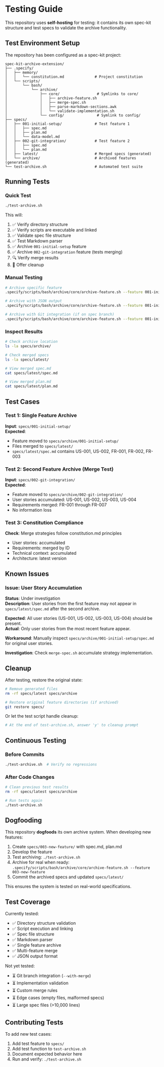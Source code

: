 # Testing Guide

This repository uses **self-hosting** for testing: it contains its own spec-kit structure and test specs to validate the archive functionality.

## Test Environment Setup

The repository has been configured as a spec-kit project:

```
spec-kit-archive-extension/
├── .specify/
│   ├── memory/
│   │   └── constitution.md              # Project constitution
│   └── scripts/
│       └── bash/
│           └── archive/
│               ├── core/                 # Symlinks to core/
│               │   ├── archive-feature.sh
│               │   ├── merge-spec.sh
│               │   ├── parse-markdown-sections.awk
│               │   └── validate-implementation.sh
│               └── config/               # Symlink to config/
├── specs/
│   ├── 001-initial-setup/               # Test feature 1
│   │   ├── spec.md
│   │   ├── plan.md
│   │   └── data-model.md
│   ├── 002-git-integration/             # Test feature 2
│   │   ├── spec.md
│   │   └── plan.md
│   ├── latest/                          # Merged specs (generated)
│   └── archive/                         # Archived features (generated)
└── test-archive.sh                      # Automated test suite
```

## Running Tests

### Quick Test

```bash
./test-archive.sh
```

This will:
1. ✅ Verify directory structure
2. ✅ Verify scripts are executable and linked
3. ✅ Validate spec file structure
4. ✅ Test Markdown parser
5. ✅ Archive `001-initial-setup` feature
6. ✅ Archive `002-git-integration` feature (tests merging)
7. 🔍 Verify merge results
8. 🧹 Offer cleanup

### Manual Testing

```bash
# Archive specific feature
.specify/scripts/bash/archive/core/archive-feature.sh --feature 001-initial-setup

# Archive with JSON output
.specify/scripts/bash/archive/core/archive-feature.sh --feature 001-initial-setup --json

# Archive with Git integration (if on spec branch)
.specify/scripts/bash/archive/core/archive-feature.sh --feature 001-initial-setup --with-merge
```

### Inspect Results

```bash
# Check archive location
ls -la specs/archive/

# Check merged specs
ls -la specs/latest/

# View merged spec.md
cat specs/latest/spec.md

# View merged plan.md
cat specs/latest/plan.md
```

## Test Cases

### Test 1: Single Feature Archive
**Input**: `specs/001-initial-setup/`  
**Expected**:
- Feature moved to `specs/archive/001-initial-setup/`
- Files merged to `specs/latest/`
- `specs/latest/spec.md` contains US-001, US-002, FR-001, FR-002, FR-003

### Test 2: Second Feature Archive (Merge Test)
**Input**: `specs/002-git-integration/`  
**Expected**:
- Feature moved to `specs/archive/002-git-integration/`
- User stories accumulated: US-001, US-002, US-003, US-004
- Requirements merged: FR-001 through FR-007
- No information loss

### Test 3: Constitution Compliance
**Check**: Merge strategies follow constitution.md principles
- User stories: accumulated
- Requirements: merged by ID
- Technical context: accumulated
- Architecture: latest version

## Known Issues

### Issue: User Story Accumulation
**Status**: Under investigation  
**Description**: User stories from the first feature may not appear in `specs/latest/spec.md` after the second archive.

**Expected**: All user stories (US-001, US-002, US-003, US-004) should be present.  
**Actual**: Only user stories from the most recent feature appear.

**Workaround**: Manually inspect `specs/archive/001-initial-setup/spec.md` for original user stories.

**Investigation**: Check `merge-spec.sh` accumulate strategy implementation.

## Cleanup

After testing, restore the original state:

```bash
# Remove generated files
rm -rf specs/latest specs/archive

# Restore original feature directories (if archived)
git restore specs/
```

Or let the test script handle cleanup:
```bash
# At the end of test-archive.sh, answer 'y' to cleanup prompt
```

## Continuous Testing

### Before Commits
```bash
./test-archive.sh  # Verify no regressions
```

### After Code Changes
```bash
# Clean previous test results
rm -rf specs/latest specs/archive

# Run tests again
./test-archive.sh
```

## Dogfooding

This repository **dogfoods** its own archive system. When developing new features:

1. Create `specs/003-new-feature/` with spec.md, plan.md
2. Develop the feature
3. Test archiving: `./test-archive.sh`
4. Archive for real when ready: `.specify/scripts/bash/archive/core/archive-feature.sh --feature 003-new-feature`
5. Commit the archived specs and updated `specs/latest/`

This ensures the system is tested on real-world specifications.

## Test Coverage

Currently tested:
- ✅ Directory structure validation
- ✅ Script execution and linking
- ✅ Spec file structure
- ✅ Markdown parser
- ✅ Single feature archive
- ✅ Multi-feature merge
- ✅ JSON output format

Not yet tested:
- ⏳ Git branch integration (`--with-merge`)
- ⏳ Implementation validation
- ⏳ Custom merge rules
- ⏳ Edge cases (empty files, malformed specs)
- ⏳ Large spec files (>10,000 lines)

## Contributing Tests

To add new test cases:

1. Add test feature to `specs/`
2. Add test function to `test-archive.sh`
3. Document expected behavior here
4. Run and verify: `./test-archive.sh`

